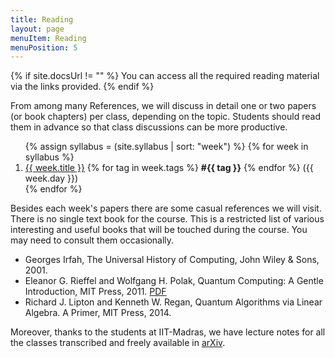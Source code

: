 ```yaml
---
title: Reading
layout: page
menuItem: Reading
menuPosition: 5
---
```

{% if site.docsUrl != "" %}
You can access all the required reading material via the links provided.
{% endif %}

From among many References, we will discuss in detail one or two papers (or book chapters) per class, depending on the topic. 
Students should read them in advance so that class discussions can be more productive.  


<ol>
{% assign syllabus = (site.syllabus | sort: "week") %}
{% for week in syllabus %}
  <li>
  	<a href="{{ site.baseurl }}{{ week.url }}">{{ week.title }}</a> 
  	{% for tag in week.tags %}
  		<b>#{{ tag }}</b>
  	{% endfor %}
  	({{ week.day }})</li>
{% endfor %}
</ol>

Besides each week's papers there are some casual references we will visit. There is no single text book for the course. This is a  restricted list of various interesting and useful books that will be touched during the course. You may need to consult them occasionally.
- Georges Irfah, The Universal History of Computing, John Wiley & Sons, 2001.
- Eleanor G. Rieffel and Wolfgang H. Polak, Quantum Computing: A Gentle Introduction, MIT Press, 2011. [PDF](http://mmrc.amss.cas.cn/tlb/201702/W020170224608150244118.pdf)
- Richard J. Lipton and Kenneth W. Regan, Quantum Algorithms via Linear Algebra. A Primer, MIT Press, 2014.

Moreover, thanks to the students at IIT-Madras, we have lecture notes for all the classes transcribed and freely available in [arXiv](https://arxiv.org/abs/2012.11382).
